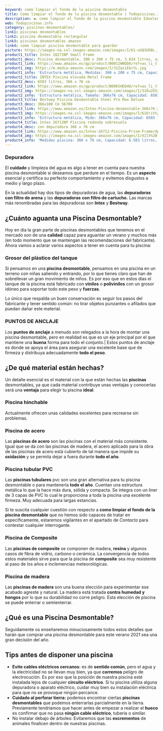 ```yaml
---
keyword: como limpiar el fondo de la piscina desmontable
title: Como limpiar el fondo de la piscina desmontable | Todopiscinas.info
description: 🏊 como limpiar el fondo de la piscina desmontable Ideales para este verano 2021. Aquí puedes comprar como limpiar el fondo de la piscina desmontable y comparar con otras similares. No dejes escapar como limpiar el fondo de la piscina desmontable a un precio realmente tentador.
web: Todopiscinas.info
category: piscinas-desmontables/
link1: piscinas desmontables
link2: piscina desmontable rectangular
link3: piscinas desmontables amazon
link4: como limpiar piscina desmontable para guardar
picture: https://images-na.ssl-images-amazon.com/images/I/61-uUQ3GR8L.jpg
product1_title: Intex 28272NP Small Frame
product1_desc: Piscina desmontable, 300 x 200 x 75 cm, 3.834 litros, azul
product1_link: https://www.amazon.es/gp/product/B001IWNDDA/ref=as_li_tl?ie=UTF8&camp=3638&creative=24630&creativeASIN=B001IWNDDA&linkCode=as2&tag=todopiscinas0e-21&linkId=25b9d647487c889cb6ef56ed63f50ca1
product1_img: https://m.media-amazon.com/images/I/31ZqsiEkctL.jpg
product1_info: 'Estructura metálica, Medidas: 300 x 200 x 75 cm, Capacidad: 3.834 litros, Para 6 personas (+ 6 años), Fácil montaje, Forma rectangular'
product2_title: INTEX Piscina elevada Metal Frame
product2_desc: 6503 litros, 366 x 76 cm
product2_link: https://www.amazon.es/gp/product/B0065HDQ4O/ref=as_li_tl?ie=UTF8&camp=3638&creative=24630&creativeASIN=B0065HDQ4O&linkCode=as2&tag=todopiscinas0e-21&linkId=ed2430e3ba564d3527ee103df33ed7b3
product2_img: https://images-na.ssl-images-amazon.com/images/I/31Ou2GV2SAL.jpg
product2_info: 'Estructura metálica, Tamaño: 366x76 cm, Capacidad: 6503 litros, Forma circular, De 4 a 7 personas (+6 años)'
product3_title: Bestway Piscina Desmontable Steel Pro Max Deluxe
product3_desc: 366x100 Cm 56709
product3_link: https://www.amazon.es/Intex-Piscina-desmontable-366x76-28210NP/dp/B0065HDQ4O?__mk_es_ES=%C3%85M%C3%85%C5%BD%C3%95%C3%91&crid=25UQGV9HG2INI&dchild=1&keywords=piscinas+desmontables&qid=1615854176&sprefix=piscinas+dem%2Caps%2C201&sr=8-5&linkCode=ll1&tag=todopiscinas0e-21&linkId=34f200977c6cbaab1f3f4d9ac0e64755&language=es_ES&ref_=as_li_ss_tl
product3_img: https://images-na.ssl-images-amazon.com/images/I/616riV%2BiY3L.jpg
product3_info: 'Estructura metálica, Mide: 366x76 cm, Capacidad: 6503 litros, De 4 a 7 personas mayores de 6 años, Forma circular, Tecnología Super-Tough'
product4_title: Intex 26712NP Piscina redonda sobresuelo
product4_desc: con depuradora 366 x 76 cm
product4_link: https://www.amazon.es/Intex-26712-Piscina-Prism-Frame/dp/B07FB823GL?__mk_es_ES=%C3%85M%C3%85%C5%BD%C3%95%C3%91&dchild=1&keywords=piscinas+desmontables+con+depuradora&qid=1615936418&sr=8-5&linkCode=ll1&tag=todopiscinas0e-21&linkId=d98699de7830cd471766fa1daa36de34&language=es_ES&ref_=as_li_ss_tl
product4_img: https://images-na.ssl-images-amazon.com/images/I/41lX%2B-YpibL.jpg
product4_info: 'Medidas piscina: 366 x 76 cm, Capacidad: 6.503 litros, Incluye depuradora de cartucha A, Lona resistente triple capa'
---
```



<brand-panel :title=product1_title :desc=product1_desc :img=product1_img :link=product1_link></brand-panel>


### Depuradora

El **cuidado** y limpieza del agua es algo a tener en cuenta para nuestra piscina desmontable si deseamos que perdure en el tiempo. Es un **aspecto** esencial y certifica su perfecto comportamiento y evitemos disgustos a medio y largo plazo.

En la actualidad hay dos tipos de depuradoras de agua, las **depuradoras con filtro de arena** y  las **depuradoras** **con filtro de cartucho.** Las marcas más renombradas para las depuradoras son **Intex** y **Bestway**.


## ¿Cuánto aguanta una Piscina Desmontable?

Hoy en dia la gran parte de piscinas desmontables que tenemos en el mercado son de una **calidad** capaz para aguantar un verano y muchos más (en todo momento que se mantengan las recomendaciones del fabricante). Ahora vamos a aclarar varios aspectos a tener en cuenta para tu piscina:


### Grosor del plástico del tanque

Si pensamos en una **piscina desmontable**, pensamos en una piscina en un terreno con niñas saliendo y entrando, por lo que tienes claro que han de sobrellevar un gran movimiento de niños. Es por eso que en estos días el tanque de la piscina está fabricado con **vinilos** o **polivinilos** con un grosor idóneo para soportar todo este peso y **fuerzas**.

Lo único que respalda un	 buen conservación es seguir los pasos del fabricante y tener sentido común: no tirar objetos punzantes o afilados que puedan dañar este material.


### PUNTOS DE ANCLAJE

Los **puntos de anclaje** a menudo son relegados a la hora de montar una piscina desmontable, pero en realidad es que es un eje principal por el que mantiene una **buena** forma para todo el conjunto.| Estos puntos de anclaje es donde se apoya el área para asegurar una excelente base que de firmeza y distribuya adecuadamente **todo el peso**.

<stats-list :link1=link1 :link2=link2 :link3=link3 :link4=link4 :category=category></stats-list>


## ¿De qué material están hechas?

Un detalle esencial es el material con la que están hechas las **piscinas** desmontables, ya que cada material contribuye unas ventajas y conocerlas  será una **ventaja** para elegir tu piscina **ideal**.


### Piscina hinchable

 Actualmente ofrecen unas calidades excelentes para recrearse sin problemas.


### Piscina de acero

Las **piscinas de acero** son las piscinas con el material más consistente. Igual que se da con las piscinas de madera, el acero aplicado para la obra de las piscinas de acero está cubierto de tal manera que impide su **oxidación** y se permita dejar a fuera durante **todo el año**.


### Piscina tubular PVC

Las **piscinas tubulares** pvc son una gran alternativa para tu piscina desmontable o para mantenerla **todo el año**. Cuentan una estructura metálica lo que la hace más dura, sólida y compacta. Se integra con un liner de 3 capas de PVC lo cual le proporciona a toda la piscina una excelente firmeza. Muy adecuada para largas estancias.

Si te suscita cualquier cuestión con respecto a **como limpiar el fondo de la piscina desmontable** que no hemos sido capaces de tratar en específicamente, estaremos vigilantes en el apartado de _Contacto_ para contestar cualquier interrogante.


### Piscina de Composite

Las **piscinas de composite** se componen de madera, **resina** y algunos casos de fibra de vidrio, carbono o cerámica. La convergencia de todos estos materiales sirve para que la piscina de **composite** sea muy resistente al paso de los años e inclemencias meteorológicas.


### Piscina de madera

Las **piscinas de madera** son una buena elección para experimentar ese acabado agreste y natural. La madera está tratada **contra humedad y hongos** por lo que su durabilidad no corre peligro. Esta elección de piscina se puede enterrar o semienterrar.

<external-banner></external-banner>

## ¿Qué es una Piscina Desmontable?



Seguidamente os enseñaremos minuciosamente todos estos detalles que harán que comprar una piscina desmontable para este verano 2021 sea una gran decisión del año.


## Tips antes de disponer una piscina



*   **Evite cables eléctricos cercanos**: es de **sentido común**, pero el agua y la electricidad no se llevan muy bien, ya que **corremos** peligro de electrocución. Es por eso que la posición de nuestra piscina esté instalada lejos de cualquier **circuito eléctrico**. Si tu piscina utiliza alguna depuradora o aparato eléctrico, cuidar muy bien su instalación eléctrica para que no se provoque ningún percance.
*   **Cuidado al perforar tierra:** podemos encontrar ciertas **piscinas desmontables** que podemos enterrarlas parcialmente en la tierra. Previamente tendríamos que hacer antes de empezar a realizar el **hueco** es confirmar que no pasa **ningún cable eléctrico**, tubería o similar.
*   No instalar debajo de árboles: Evitaremos que las **excrementos** de animales finalicen dentro de nuestras piscinas.